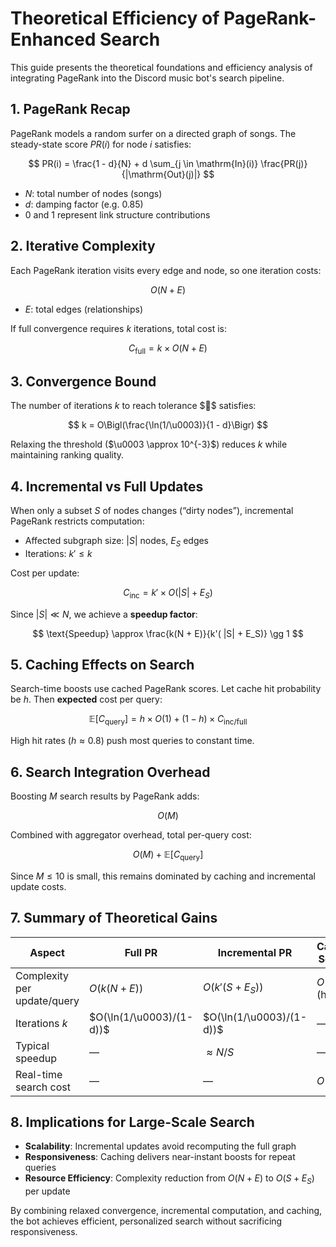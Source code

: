 # Theoretical Efficiency of PageRank-Enhanced Search

This guide presents the theoretical foundations and efficiency analysis of integrating PageRank into the Discord music bot's search pipeline.

## 1. PageRank Recap

PageRank models a random surfer on a directed graph of songs. The steady-state score $PR(i)$ for node $i$ satisfies:

$$
PR(i) = \frac{1 - d}{N} + d \sum_{j \in \mathrm{In}(i)} \frac{PR(j)}{|\mathrm{Out}(j)|}
$$

- $N$: total number of nodes (songs)
- $d$: damping factor (e.g. $0.85$)
- $0$ and $1$ represent link structure contributions

## 2. Iterative Complexity

Each PageRank iteration visits every edge and node, so one iteration costs:

$$
O(N + E)
$$

- $E$: total edges (relationships)

If full convergence requires $k$ iterations, total cost is:

$$
C_{\mathrm{full}} = k \times O(N + E)
$$

## 3. Convergence Bound

The number of iterations $k$ to reach tolerance $$ satisfies:

$$
k = O\Bigl(\frac{\ln(1/\u0003)}{1 - d}\Bigr)
$$

Relaxing the threshold ($\u0003 \approx 10^{-3}$) reduces $k$ while maintaining ranking quality.

## 4. Incremental vs Full Updates

When only a subset $S$ of nodes changes (“dirty nodes”), incremental PageRank restricts computation:

- Affected subgraph size: $|S|$ nodes, $E_S$ edges
- Iterations: $k' \le k$

Cost per update:

$$
C_{\mathrm{inc}} = k' \times O(|S| + E_S)
$$

Since $|S| \ll N$, we achieve a **speedup factor**:

$$
\text{Speedup} \approx \frac{k(N + E)}{k'( |S| + E_S)} \gg 1
$$

## 5. Caching Effects on Search

Search-time boosts use cached PageRank scores. Let cache hit probability be $h$. Then **expected** cost per query:

$$
\mathbb{E}[C_{\mathrm{query}}] = h \times O(1) + (1 - h) \times C_{\mathrm{inc/full}}
$$

High hit rates $(h \approx 0.8)$ push most queries to constant time.

## 6. Search Integration Overhead

Boosting $M$ search results by PageRank adds:

$$
O(M)
$$

Combined with aggregator overhead, total per-query cost:

$$
O(M) + \mathbb{E}[C_{\mathrm{query}}]
$$

Since $M \le 10$ is small, this remains dominated by caching and incremental update costs.

## 7. Summary of Theoretical Gains

| Aspect                         | Full PR         | Incremental PR      | Cached Search     |
|--------------------------------|-----------------|---------------------|-------------------|
| Complexity per update/query    | $O(k(N+E))$     | $O(k'(S+E_S))$      | $O(1)$ (hit)      |
| Iterations $k$                 | $O(\ln(1/\u0003)/(1-d))$ | $O(\ln(1/\u0003)/(1-d))$ | —                 |
| Typical speedup               | —               | $\approx N/S$       | —                 |
| Real-time search cost         | —               | —                   | $O(M)$            |

## 8. Implications for Large-Scale Search

- **Scalability**: Incremental updates avoid recomputing the full graph
- **Responsiveness**: Caching delivers near-instant boosts for repeat queries
- **Resource Efficiency**: Complexity reduction from $O(N+E)$ to $O(S + E_S)$ per update

By combining relaxed convergence, incremental computation, and caching, the bot achieves efficient, personalized search without sacrificing responsiveness. 